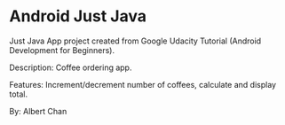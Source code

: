 # Android Just Java
Just Java App project created from Google Udacity Tutorial (Android Development for Beginners).

Description: Coffee ordering app.

Features: Increment/decrement number of coffees, calculate and display total.

By: Albert Chan

